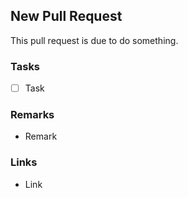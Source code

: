 ## New Pull Request
This pull request is due to do something.

### Tasks
 - [ ] Task

### Remarks
 - Remark

### Links
 - Link
